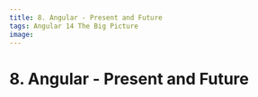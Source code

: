 ```yaml
---
title: 8. Angular - Present and Future
tags: Angular 14 The Big Picture
image:
---
```


# 8. Angular - Present and Future
